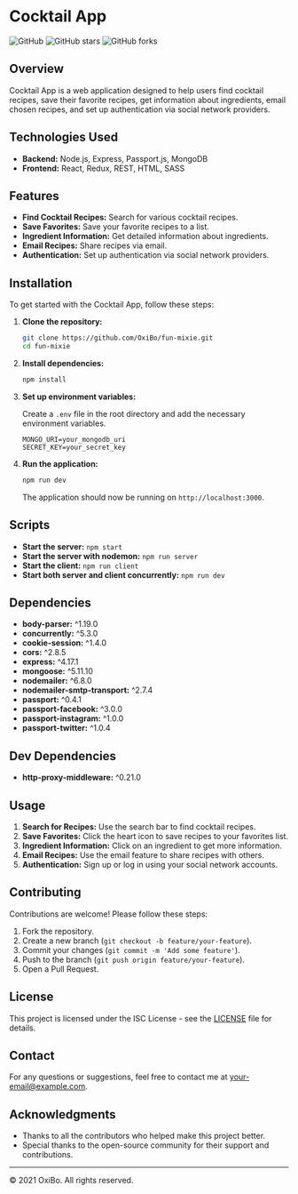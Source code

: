 # Cocktail App

![GitHub](https://img.shields.io/github/license/OxiBo/fun-mixie)
![GitHub stars](https://img.shields.io/github/stars/OxiBo/fun-mixie)
![GitHub forks](https://img.shields.io/github/forks/OxiBo/fun-mixie)

## Overview

Cocktail App is a web application designed to help users find cocktail recipes, save their favorite recipes, get information about ingredients, email chosen recipes, and set up authentication via social network providers.

## Technologies Used

- **Backend:** Node.js, Express, Passport.js, MongoDB
- **Frontend:** React, Redux, REST, HTML, SASS

## Features

- **Find Cocktail Recipes:** Search for various cocktail recipes.
- **Save Favorites:** Save your favorite recipes to a list.
- **Ingredient Information:** Get detailed information about ingredients.
- **Email Recipes:** Share recipes via email.
- **Authentication:** Set up authentication via social network providers.

## Installation

To get started with the Cocktail App, follow these steps:

1. **Clone the repository:**

    ```sh
    git clone https://github.com/OxiBo/fun-mixie.git
    cd fun-mixie
    ```

2. **Install dependencies:**

    ```sh
    npm install
    ```

3. **Set up environment variables:**

    Create a `.env` file in the root directory and add the necessary environment variables.

    ```env
    MONGO_URI=your_mongodb_uri
    SECRET_KEY=your_secret_key
    ```

4. **Run the application:**

    ```sh
    npm run dev
    ```

    The application should now be running on `http://localhost:3000`.

## Scripts

- **Start the server:** `npm start`
- **Start the server with nodemon:** `npm run server`
- **Start the client:** `npm run client`
- **Start both server and client concurrently:** `npm run dev`

## Dependencies

- **body-parser:** ^1.19.0
- **concurrently:** ^5.3.0
- **cookie-session:** ^1.4.0
- **cors:** ^2.8.5
- **express:** ^4.17.1
- **mongoose:** ^5.11.10
- **nodemailer:** ^6.8.0
- **nodemailer-smtp-transport:** ^2.7.4
- **passport:** ^0.4.1
- **passport-facebook:** ^3.0.0
- **passport-instagram:** ^1.0.0
- **passport-twitter:** ^1.0.4

## Dev Dependencies

- **http-proxy-middleware:** ^0.21.0

## Usage

1. **Search for Recipes:** Use the search bar to find cocktail recipes.
2. **Save Favorites:** Click the heart icon to save recipes to your favorites list.
3. **Ingredient Information:** Click on an ingredient to get more information.
4. **Email Recipes:** Use the email feature to share recipes with others.
5. **Authentication:** Sign up or log in using your social network accounts.

## Contributing

Contributions are welcome! Please follow these steps:

1. Fork the repository.
2. Create a new branch (`git checkout -b feature/your-feature`).
3. Commit your changes (`git commit -m 'Add some feature'`).
4. Push to the branch (`git push origin feature/your-feature`).
5. Open a Pull Request.

## License

This project is licensed under the ISC License - see the [LICENSE](LICENSE) file for details.

## Contact

For any questions or suggestions, feel free to contact me at [your-email@example.com](mailto:your-email@example.com).

## Acknowledgments

- Thanks to all the contributors who helped make this project better.
- Special thanks to the open-source community for their support and contributions.

---

© 2021 OxiBo. All rights reserved.
